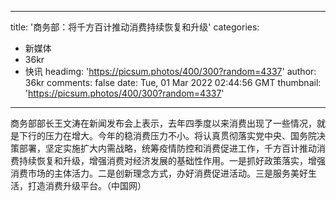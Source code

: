 
---
title: '商务部：将千方百计推动消费持续恢复和升级'
categories: 
 - 新媒体
 - 36kr
 - 快讯
headimg: 'https://picsum.photos/400/300?random=4337'
author: 36kr
comments: false
date: Tue, 01 Mar 2022 02:44:56 GMT
thumbnail: 'https://picsum.photos/400/300?random=4337'
---

<div>   
商务部部长王文涛在新闻发布会上表示，去年四季度以来消费出现了一些情况，就是下行的压力在增大。今年的稳消费压力不小。将认真贯彻落实党中央、国务院决策部署，坚定实施扩大内需战略，统筹疫情防控和消费促进工作，千方百计推动消费持续恢复和升级，增强消费对经济发展的基础性作用。一是抓好政策落实，增强消费市场的主体活力。二是创新理念方式，办好消费促进活动。三是服务美好生活，打造消费升级平台。（中国网）  
</div>
            
